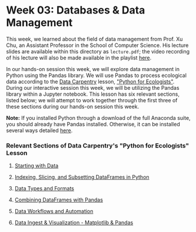 Week 03: Databases & Data Management
====================================

This week, we learned about the field of data management from Prof. Xu Chu, an
Assistant Professor in the School of Computer Science.  His lecture slides are
available within this directory as `lecture.pdf`; the video recording of his
lecture will also be made available in the playlist
[here](https://b.gatech.edu/2LtIzHR).  

In our hands-on session this week, we will explore data management in Python
using the Pandas library.  We will use Pandas to process ecological data
according to the [Data Carpentry](http://www.datacarpentry.org) lesson,
["Python for Ecologists"](http://www.datacarpentry.org/python-ecology-lesson/).
During our interactive session this week, we will be utilizing the Pandas
library within a Jupyter notebook.  This lesson has six relevant sections,
listed below; we will attempt to work together through the first three of these
sections during our hands-on session this week. 

**Note:** If you installed Python through a download of the full Anaconda
suite, you should already have Pandas installed.  Otherwise, it can be
installed several ways detailed
[here](http://pandas.pydata.org/getpandas.html).  

### Relevant Sections of Data Carpentry's "Python for Ecologists" Lesson

1. [Starting with
Data](http://datacarpentry.org/python-ecology-lesson/02-starting-with-data/index.html)

2. [Indexing, Slicing, and Subsetting DataFrames in
Python](http://datacarpentry.org/python-ecology-lesson/03-index-slice-subset/index.html)

3. [Data Types and
Formats](http://datacarpentry.org/python-ecology-lesson/04-data-types-and-format/index.html)

4. [Combining DataFrames with
Pandas](http://datacarpentry.org/python-ecology-lesson/05-merging-data/index.html)

5.  [Data Workflows and
Automation](http://datacarpentry.org/python-ecology-lesson/06-loops-and-functions/index.html)

6. [Data Ingest & Visualization - Matplotlib &
Pandas](http://datacarpentry.org/python-ecology-lesson/08-putting-it-all-together/index.html)


